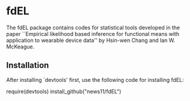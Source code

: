 
# fdEL

The fdEL package contains codes for statistical tools developed in the paper ``Empirical likelihood based inference for functional means with application to wearable device data'' by Hsin-wen Chang and Ian W. McKeague.

## Installation

After installing `devtools' first, use the following code for installing fdEL:

require(devtools) 
install_github("news11/fdEL")